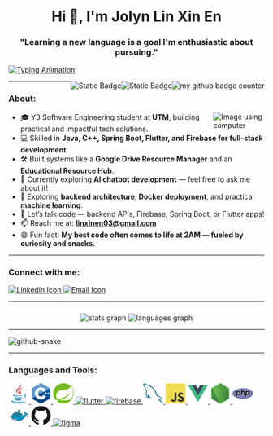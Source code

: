 <h1 align="center">Hi 👋, I'm Jolyn Lin Xin En</h1>
<h3 align="center">"Learning a new language is a goal I'm enthusiastic about pursuing."</h3>

[![Typing Animation](https://readme-typing-svg.herokuapp.com?lines=Hi+there!+I'm+Jolyn+Lin.;A+passionate+Software+Engineering+student.;I+love+building+real-world+solutions.;Let’s+connect+and+create+something+amazing!
)](https://git.io/typing-svg)

<img src="https://komarev.com/ghpvc/?username=JolynLin&style=flat-square&color=brightgreen&style=for-the-badge" alt="my github badge counter" align="right"/>
<img alt="Static Badge" src="https://img.shields.io/badge/Made_With_Passion-blue?&style=for-the-badge&color=ff69b4" align="right">
<img alt="Static Badge" src="https://img.shields.io/badge/Author-JolynLin-violet?logo=github&color=blue&style=for-the-badge" align="right">

---


### About:

<picture>
  <source media="(prefers-color-scheme: dark)" srcset="images/computer.png">
  <source media="(prefers-color-scheme: light)" srcset="images/computer.png">
  <img alt="Image using computer" width="20%" align="right">
</picture>

<ul>
  <li>🎓 Y3 Software Engineering student at <strong>UTM</strong>, building practical and impactful tech solutions.</li>
  <li>💻 Skilled in <strong>Java, C++, Spring Boot, Flutter, and Firebase for full-stack development</strong>.</li>
  <li>🛠️ Built systems like a <strong>Google Drive Resource Manager</strong> and an <strong>Educational Resource Hub</strong>.</li>
  <li>🤖 Currently exploring <strong>AI chatbot development</strong> — feel free to ask me about it!</li>
  <li>🌱 Exploring <strong>backend architecture, Docker deployment</strong>, and practical <strong>machine learning</strong>.</li>
  <li>💬 Let’s talk code — backend APIs, Firebase, Spring Boot, or Flutter apps!</li>
  <li>📫 Reach me at: <a href="mailto:linxinen03@gmail.com"><strong>linxinen03@gmail.com</strong></a></li>
  <li>😄 Fun fact: <strong>My best code often comes to life at 2AM — fueled by curiosity and snacks.</strong></li>
</ul>

---


### Connect with me:
<p>
<a href="https://www.linkedin.com/in/jolyn03">
  <picture>
    <source media="(prefers-color-scheme: dark)" srcset="images/linkedin.png">
    <source media="(prefers-color-scheme: light)" srcset="images/linkedin.png">
    <img alt="Linkedin Icon" width="5%">
  </picture>
</a>
<a href="mailto:linxinen03@gmail.com">
  <picture>
    <source media="(prefers-color-scheme: dark)" srcset="images/email.png">
    <source media="(prefers-color-scheme: light)" srcset="images/email.png">
    <img alt="Email Icon" width="5%">
  </picture>
</a>
</p>


---

###

<div align="center">
  <img src="https://github-readme-stats.vercel.app/api?username=JolynLin&hide_title=false&hide_rank=false&show_icons=true&include_all_commits=true&count_private=true&disable_animations=false&theme=dracula&locale=en&hide_border=false" height="150" alt="stats graph"  />
  <img src="https://github-readme-stats.vercel.app/api/top-langs?username=JolynLin&locale=en&hide_title=false&layout=compact&card_width=320&langs_count=5&theme=dracula&hide_border=false" height="150" alt="languages graph"  />
</div>

---

<picture>
  <source media="(prefers-color-scheme: dark)" srcset="https://github.com/JolynLin/JolynLin/output/github-snake-dark.svg" />
  <source media="(prefers-color-scheme: light)" srcset="https://github.com/JolynLin/JolynLin/output/github-snake.svg" />
  <img alt="github-snake" src="https://github.com/JolynLin/JolynLin/output/github-snake.svg" />
</picture>

---

<!-- Still here? Let's build something awesome together! ☕ -->


<h3 align="left">Languages and Tools:</h3>
<p align="left">
  <a href="https://www.java.com" target="_blank" rel="noreferrer">
    <img src="https://raw.githubusercontent.com/devicons/devicon/master/icons/java/java-original.svg" alt="java" width="40" height="40"/>
  </a>
  <a href="https://www.w3schools.com/cpp/" target="_blank" rel="noreferrer">
    <img src="https://raw.githubusercontent.com/devicons/devicon/master/icons/cplusplus/cplusplus-original.svg" alt="cplusplus" width="40" height="40"/>
  </a>
  <a href="https://spring.io/projects/spring-boot" target="_blank" rel="noreferrer">
    <img src="https://raw.githubusercontent.com/devicons/devicon/master/icons/spring/spring-original.svg" alt="springboot" width="40" height="40"/>
  </a>
  <a href="https://flutter.dev" target="_blank" rel="noreferrer">
    <img src="https://www.vectorlogo.zone/logos/flutterio/flutterio-icon.svg" alt="flutter" width="40" height="40"/>
  </a>
  <a href="https://firebase.google.com/" target="_blank" rel="noreferrer">
    <img src="https://www.vectorlogo.zone/logos/firebase/firebase-icon.svg" alt="firebase" width="40" height="40"/>
  </a>
  <a href="https://www.mysql.com/" target="_blank" rel="noreferrer">
    <img src="https://raw.githubusercontent.com/devicons/devicon/master/icons/mysql/mysql-original.svg" alt="mysql" width="40" height="40"/>
  </a>
  <a href="https://developer.mozilla.org/en-US/docs/Web/JavaScript" target="_blank" rel="noreferrer">
    <img src="https://raw.githubusercontent.com/devicons/devicon/master/icons/javascript/javascript-original.svg" alt="javascript" width="40" height="40"/>
  </a>
  <a href="https://vuejs.org/" target="_blank" rel="noreferrer">
    <img src="https://raw.githubusercontent.com/devicons/devicon/master/icons/vuejs/vuejs-original.svg" alt="vuejs" width="40" height="40"/>
  </a>
  <a href="https://nodejs.org/" target="_blank" rel="noreferrer">
    <img src="https://raw.githubusercontent.com/devicons/devicon/master/icons/nodejs/nodejs-original.svg" alt="nodejs" width="40" height="40"/>
  </a>
  <a href="https://www.php.net/" target="_blank" rel="noreferrer">
    <img src="https://raw.githubusercontent.com/devicons/devicon/master/icons/php/php-original.svg" alt="php" width="40" height="40"/>
  </a>
  <a href="https://www.docker.com/" target="_blank" rel="noreferrer">
    <img src="https://raw.githubusercontent.com/devicons/devicon/master/icons/docker/docker-original.svg" alt="docker" width="40" height="40"/>
  </a>
  <a href="https://github.com/" target="_blank" rel="noreferrer">
    <img src="https://raw.githubusercontent.com/devicons/devicon/master/icons/github/github-original.svg" alt="github" width="40" height="40"/>
  </a>
  <a href="https://www.figma.com/" target="_blank" rel="noreferrer">
    <img src="https://www.vectorlogo.zone/logos/figma/figma-icon.svg" alt="figma" width="40" height="40"/>
  </a>
</p>


